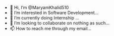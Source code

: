 - 👋 Hi, I’m @MaryamKhalid510
- 👀 I’m interested in Software Development...
- 🌱 I’m currently doing Internship ...
- 💞️ I’m looking to collaborate on nothing as such...
- 📫 How to reach me through my email...

<!---
MaryamKhalid510/MaryamKhalid510 is a ✨ special ✨ repository because its `README.md` (this file) appears on your GitHub profile.
You can click the Preview link to take a look at your changes.
--->
